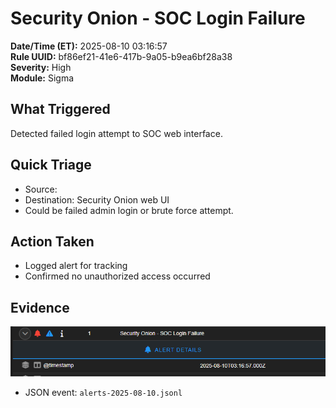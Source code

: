 # Security Onion - SOC Login Failure

**Date/Time (ET):** 2025-08-10 03:16:57  
**Rule UUID:** bf86ef21-41e6-417b-9a05-b9ea6bf28a38  
**Severity:** High  
**Module:** Sigma  

## What Triggered
Detected failed login attempt to SOC web interface.

## Quick Triage
- Source: <fill>
- Destination: Security Onion web UI
- Could be failed admin login or brute force attempt.

## Action Taken
- Logged alert for tracking
- Confirmed no unauthorized access occurred

## Evidence
![SOC Login Fail Screenshot](artifacts/screenshots/soc-login-fail.png)
- JSON event: `alerts-2025-08-10.jsonl`
